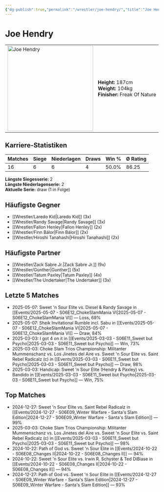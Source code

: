 ```yaml
---
{"dg-publish":true,"permalink":"/wrestler/joe-hendry/","title":"Joe Hendry","tags":["wrestler"],"noteIcon":""}
---
```



# Joe Hendry

<table>
        <tr>
        <td><img src="https://github.com/CptSpaulding1980/choke-slam-wrestling/releases/download/images/Joe_Hendry.png" width="280" alt="Joe Hendry"></td>
        <td>
        <b>Height:</b> 187cm<br>
        <b>Weight:</b> 104kg<br>
        <b>Finisher:</b> Freak Of Nature<br>
        </td>
        </tr>
        </table>
        

## Karriere-Statistiken

| Matches | Siege | Niederlagen | Draws | Win % | Ø Rating |
|---------|-------|-------------|-------|-------|-----------|
| 16 | 6 | 6 | 4 | 50.0% | 86.25 |

**Längste Siegesserie:** 2<br>**Längste Niederlagenserie:** 2<br>**Aktuelle Serie:** draw (1 in Folge)


## Häufigste Gegner
- [[Wrestler/Laredo Kid\|Laredo Kid]] (3x)
- [[Wrestler/Randy Savage\|Randy Savage]] (3x)
- [[Wrestler/Fallon Henley\|Fallon Henley]] (2x)
- [[Wrestler/Finn Bálor\|Finn Bálor]] (2x)
- [[Wrestler/Hiroshi Tanahashi\|Hiroshi Tanahashi]] (2x)

## Häufigste Partner
- [[Wrestler/Zack Sabre Jr.\|Zack Sabre Jr.]] (9x)
- [[Wrestler/Gunther\|Gunther]] (5x)
- [[Wrestler/Tatum Paxley\|Tatum Paxley]] (4x)
- [[Wrestler/The Undertaker\|The Undertaker]] (3x)

## Letzte 5 Matches
- 2025-05-07: Sweet 'n Sour Elite vs. Diesel & Randy Savage in [[Events/2025-05-07 - S06E12_ChokeSlamMania VI\|2025-05-07 - S06E12_ChokeSlamMania VI]] — Loss, 69%
- 2025-05-07: Sheik Invitational Rumble incl. Sabu in [[Events/2025-05-07 - S06E12_ChokeSlamMania VI\|2025-05-07 - S06E12_ChokeSlamMania VI]] — Draw, 84%
- 2025-03-03: I got 4 on it in [[Events/2025-03-03 - S06E11_Sweet but Psycho\|2025-03-03 - S06E11_Sweet but Psycho]] — Win, 73%
- 2025-03-03: Choke Slam Trios Championship: Militanter Mummenschanz  vs. Los Jinetes del Aire vs. Sweet 'n Sour Elite vs. Saint Rebel Radicalz (c) in [[Events/2025-03-03 - S06E11_Sweet but Psycho\|2025-03-03 - S06E11_Sweet but Psycho]] — Draw, 98%
- 2025-03-03: Handicap: Sweet 'n Sour Elite (Hendry & Paxley) vs. Bandido in [[Events/2025-03-03 - S06E11_Sweet but Psycho\|2025-03-03 - S06E11_Sweet but Psycho]] — Win, 75%

## Top Matches
- 2024-12-27: Sweet 'n Sour Elite vs. Saint Rebel Radicalz in [[Events/2024-12-27 - S06E09_Winter Warfare - Santa's Slam Edition\|2024-12-27 - S06E09_Winter Warfare - Santa's Slam Edition]] — 99%
- 2025-03-03: Choke Slam Trios Championship: Militanter Mummenschanz  vs. Los Jinetes del Aire vs. Sweet 'n Sour Elite vs. Saint Rebel Radicalz (c) in [[Events/2025-03-03 - S06E11_Sweet but Psycho\|2025-03-03 - S06E11_Sweet but Psycho]] — 98%
- 2024-10-22: Path of God vs. Sweet 'n Sour Elite in [[Events/2024-10-22 - S06E08_Changes II\|2024-10-22 - S06E08_Changes II]] — 94%
- 2024-10-22: Sweet 'n Sour Elite vs. Irwin R. Schyster & Ted DiBiase in [[Events/2024-10-22 - S06E08_Changes II\|2024-10-22 - S06E08_Changes II]] — 94%
- 2024-12-27: Path of God vs. Sweet 'n Sour Elite in [[Events/2024-12-27 - S06E09_Winter Warfare - Santa's Slam Edition\|2024-12-27 - S06E09_Winter Warfare - Santa's Slam Edition]] — 93%
